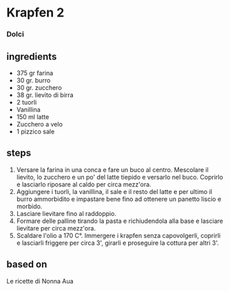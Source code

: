 



# Krapfen 2
  
### Dolci
## ingredients
  
* 375 gr farina  
* 30 gr. burro  
* 30 gr. zucchero  
* 38 gr. lievito di birra  
* 2 tuorli  
* Vanillina  
* 150 ml latte  
* Zucchero a velo  
* 1 pizzico sale
## steps
  
1. Versare la farina in una conca e fare un buco al centro. Mescolare il lievito, lo zucchero e un po' del latte tiepido e versarlo nel buco. Coprirlo e lasciarlo riposare al caldo per circa mezz'ora.  
1. Aggiungere i tuorli, la vanillina, il sale e il resto del latte e per ultimo il burro ammorbidito e impastare bene fino ad ottenere un panetto liscio e morbido.  
1. Lasciare lievitare fino al raddoppio.  
1. Formare delle palline tirando la pasta e richiudendola alla base e lasciare lievitare per circa mezz'ora.  
1. Scaldare l'olio a 170 C°. Immergere i krapfen senza capovolgerli, coprirli e lasciarli friggere per circa 3', girarli e proseguire la cottura per altri 3'.
## based on
  
Le ricette di Nonna Aua
